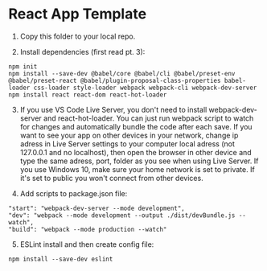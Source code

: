 # React App Template

1. Copy this folder to your local repo.

2. Install dependencies (first read pt. 3):
```
npm init
npm install --save-dev @babel/core @babel/cli @babel/preset-env @babel/preset-react @babel/plugin-proposal-class-properties babel-loader css-loader style-loader webpack webpack-cli webpack-dev-server
npm install react react-dom react-hot-loader
```

3. If you use VS Code Live Server, you don't need to install webpack-dev-server and react-hot-loader. You can just run webpack script to watch for changes and automatically bundle the code after each save. If you want to see your app on other devices in your network, change ip adress in Live Server settings to your computer local adress (not 127.0.0.1 and no localhost), then open the browser in other device and type the same adress, port, folder as you see when using Live Server. If you use Windows 10, make sure your home network is set to private. If it's set to public you won't connect from other devices.

4. Add scripts to package.json file:
```
"start": "webpack-dev-server --mode development",
"dev": "webpack --mode development --output ./dist/devBundle.js --watch",
"build": "webpack --mode production --watch"
```

5. ESLint install and then create config file:
```
npm install --save-dev eslint
```